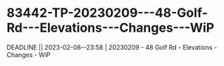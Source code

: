 # 83442-TP-20230209---48-Golf-Rd---Elevations---Changes---WiP
DEADLINE || 2023-02-08--23:58 | 20230209 - 48 Golf Rd - Elevations - Changes - WiP
